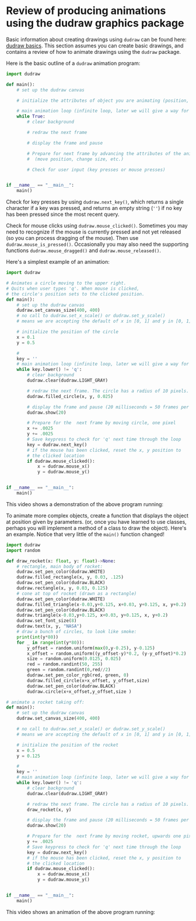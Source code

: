 # Review of producing animations using the dudraw graphics package

Basic information about creating drawings using `dudraw` can be found here: [dudraw basics](https://cs.du.edu/~intropython/intro-to-programming/dudraw_quickstart.html). This section assumes you can create basic drawings, and contains a review of how to animate drawings using the `dudraw` package.

Here is the basic outline of a `dudraw` animation program:

```python
import dudraw

def main():
    # set up the dudraw canvas

    # initialize the attributes of object you are animating (position, size, etc.)

    # main animation loop (infinite loop, later we will give a way for users to quit)
    while True:
        # clear background

        # redraw the next frame

        # display the frame and pause

        # Prepare for next frame by advancing the attributes of the animated object(s)
        #  (move position, change size, etc.)

        # Check for user input (key presses or mouse presses)


if __name__ == "__main__":
    main()

```

Check for key presses by using `dudraw.next_key()`, which returns a single character if a key was pressed, and returns an empty string (`''`) if no key has been pressed since the most recent query.

Check for mouse clicks using `dudraw.mouse_clicked()`. Sometimes you may need to recognize if the mouse is currently pressed and not yet released (so you can process dragging of the mouse). Then use `dudraw.mouse_is_pressed()`. Occasionally you may also need the supporting functions `dudraw.mouse_dragged()` and `dudraw.mouse_released()`.

Here's a simplest example of an animation:
```python
import dudraw

# Animates a circle moving to the upper right.
# Quits when user types 'q'. When mouse is clicked,
# the circle's position sets to the clicked position.
def main():
    # set up the dudraw canvas
    dudraw.set_canvas_size(400, 400)
    # no call to dudraw.set_x_scale() or dudraw.set_y_scale()
    # means we are accepting the default of x in [0, 1] and y in [0, 1]

    # initialize the position of the circle
    x = 0.1
    y = 0.5

    # 
    key = ''
    # main animation loop (infinite loop, later we will give a way for users to quit)
    while key.lower() != 'q':
        # clear background
        dudraw.clear(dudraw.LIGHT_GRAY)

        # redraw the next frame. The circle has a radius of 10 pixels.
        dudraw.filled_circle(x, y, 0.025)

        # display the frame and pause (20 milliseconds = 50 frames per second)
        dudraw.show(20)

        # Prepare for the  next frame by moving circle, one pixel
        x += .0025
        y += .0025
        # Save keypress to check for 'q' next time through the loop
        key = dudraw.next_key()
        # if the mouse has been clicked, reset the x, y position to
        # the clicked location
        if dudraw.mouse_clicked():
            x = dudraw.mouse_x()
            y = dudraw.mouse_y()        


if __name__ == "__main__":
    main()
```

This video shows a demonstration of the above program running:


To animate more complex objects, create a function that displays the object at position given by parameters. (or, once you have learned to use classes, perhaps you will implement a method of a class to draw the object). Here's an example. Notice that very little of the `main()` function changed!

```python
import dudraw
import random

def draw_rocket(x: float, y: float)->None:
    # rectangle, main body of rocket:
    dudraw.set_pen_color(dudraw.WHITE)
    dudraw.filled_rectangle(x, y, 0.03, .125)
    dudraw.set_pen_color(dudraw.BLACK)
    dudraw.rectangle(x, y, 0.03, 0.125)
    # cone at top of rocket (drawn as a rectangle)
    dudraw.set_pen_color(dudraw.WHITE)
    dudraw.filled_triangle(x-0.03,y+0.125, x+0.03, y+0.125, x, y+0.2)
    dudraw.set_pen_color(dudraw.BLACK)
    dudraw.triangle(x-0.03,y+0.125, x+0.03, y+0.125, x, y+0.2)
    dudraw.set_font_size(8)
    dudraw.text(x, y, "NASA")
    # draw a bunch of circles, to look like smoke:
    print(int(y*80))
    for _ in range(int(y*80)):
        y_offset = random.uniform(max(0,y-0.25), y-0.125)
        x_offset = random.uniform((y_offset-y)*0.2, (y-y_offset)*0.2)
        size = random.uniform(0.0125, 0.025)
        red = random.randint(50, 255)
        green = random.randint(0,red//2)
        dudraw.set_pen_color_rgb(red, green, 0)
        dudraw.filled_circle(x+x_offset, y_offset,size)
        dudraw.set_pen_color(dudraw.BLACK)
        dudraw.circle(x+x_offset,y_offset,size )

# animate a rocket taking off:
def main():
    # set up the dudraw canvas
    dudraw.set_canvas_size(400, 400)

    # no call to dudraw.set_x_scale() or dudraw.set_y_scale()
    # means we are accepting the default of x in [0, 1] and y in [0, 1]

    # initialize the position of the rocket
    x = 0.5
    y = 0.125

    # 
    key = ''
    # main animation loop (infinite loop, later we will give a way for users to quit)
    while key.lower() != 'q':
        # clear background
        dudraw.clear(dudraw.LIGHT_GRAY)

        # redraw the next frame. The circle has a radius of 10 pixels.
        draw_rocket(x, y)

        # display the frame and pause (20 milliseconds = 50 frames per second)
        dudraw.show(20)

        # Prepare for the  next frame by moving rocket, upwards one pixel
        y += .0025
        # Save keypress to check for 'q' next time through the loop
        key = dudraw.next_key()
        # if the mouse has been clicked, reset the x, y position to
        # the clicked location
        if dudraw.mouse_clicked():
            x = dudraw.mouse_x()
            y = dudraw.mouse_y()        


if __name__ == "__main__":
    main()
```
This video shows an animation of the above program running:

